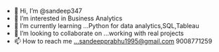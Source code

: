 - 👋 Hi, I’m @sandeep347
- 👀 I’m interested in Business Analytics
- 🌱 I’m currently learning ...Python for data analytics,SQL,Tableau
- 💞️ I’m looking to collaborate on ...working with real projects
- 📫 How to reach me ...sandeepprabhu1995@gmail.com 9008771259

<!---
sandeep347/sandeep347 is a ✨ special ✨ repository because its `README.md` (this file) appears on your GitHub profile.
You can click the Preview link to take a look at your changes.
--->
